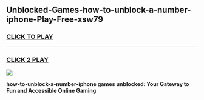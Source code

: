
## Unblocked-Games-how-to-unblock-a-number-iphone-Play-Free-xsw79
<h3>
<a href="https://premium76.site?title=how-to-unblock-a-number-iphone&ref=18A1">CLICK TO PLAY</a></h3>
<hr>

<h3>
<a href="https://premium76.site?title=how-to-unblock-a-number-iphone&ref=18A1">CLICK 2 PLAY</a>
  
</h3>

<a href="https://premium76.site?title=how-to-unblock-a-number-iphone&ref=18A1"><img src="https://clearcache.store/games.png"></a>


**how-to-unblock-a-number-iphone games unblocked: Your Gateway to Fun and Accessible Online Gaming**
